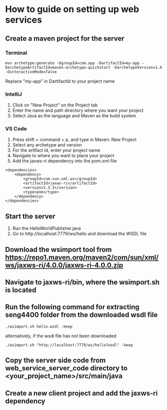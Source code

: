 # How to guide on setting up web services

## Create a maven project for the server 
### Terminal
```
mvn archetype:generate -DgroupId=com.app -DartifactId=my-app -DarchetypeArtifactId=maven-archetype-quickstart -DarchetypeVersion=1.4 -DinteractiveMode=false
```
Replace "my-app" in DartifactId to your project name
### IntelliJ
1. Click on "New Project" on the Project tab
2. Enter the name and path directory where you want your project
3. Select Java as the language and Maven as the build system
### VS Code
1. Press shift + command + p, and type in Maven: New Project
2. Select any archetype and version
3. For the artifact Id, enter your project name
4. Navigate to where you want to place your project
5. Add the jaxws-ri dependency into the pom.xml file
```
<dependencies>
    <dependency>
        <groupId>com.sun.xml.ws</groupId>
        <artifactId>jaxws-ri</artifactId>
        <version>2.3.3</version>
        <type>pom</type>
    </dependency>
</dependencies>
```

## Start the server
1. Run the HelloWorldPublisher.java
2. Go to http://localhost:7779/ws/hello and download the WSDL file

## Download the wsimport tool from https://repo1.maven.org/maven2/com/sun/xml/ws/jaxws-ri/4.0.0/jaxws-ri-4.0.0.zip
## Navigate to jaxws-ri/bin, where the wsimport.sh is located
## Run the following command for extracting seng4400 folder from the downloaded wsdl file
```
./wsimport.sh hello.wsdl -keep
```
alternatively, if the wsdl file has not been downloaded
```
./wsimport.sh "http://localhost:7779/ws/hello?wsdl" -keep
```

## Copy the server side code from web_service_server_code directory to <your_project_name>/src/main/java


## Create a new client project and add the jaxws-ri dependency



